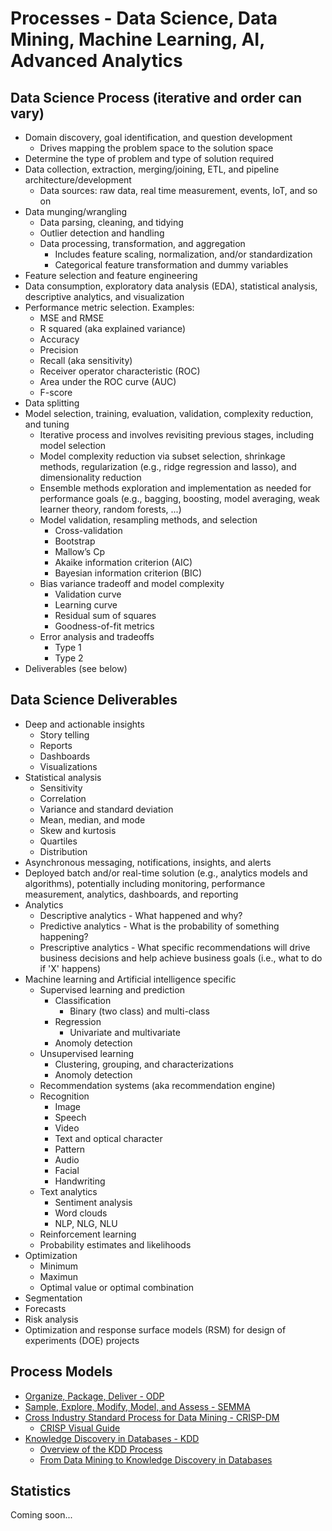 # Processes - Data Science, Data Mining, Machine Learning, AI, Advanced Analytics

## Data Science Process (iterative and order can vary)
- Domain discovery, goal identification, and question development
    + Drives mapping the problem space to the solution space
- Determine the type of problem and type of solution required
- Data collection, extraction, merging/joining, ETL, and pipeline architecture/development
    + Data sources: raw data, real time measurement, events, IoT, and so on
- Data munging/wrangling
    - Data parsing, cleaning, and tidying
    - Outlier detection and handling
    - Data processing, transformation, and aggregation
        + Includes feature scaling, normalization, and/or standardization
        + Categorical feature transformation and dummy variables
- Feature selection and feature engineering
- Data consumption, exploratory data analysis (EDA), statistical analysis, descriptive analytics, and visualization
- Performance metric selection. Examples:
    + MSE and RMSE
    + R squared (aka explained variance)
    + Accuracy
    + Precision
    + Recall (aka sensitivity)
    + Receiver operator characteristic (ROC)
    + Area under the ROC curve (AUC)
    + F-score
- Data splitting
- Model selection, training, evaluation, validation, complexity reduction, and tuning
    + Iterative process and involves revisiting previous stages, including model selection
    + Model complexity reduction via subset selection, shrinkage methods, regularization (e.g., ridge regression and lasso), and dimensionality reduction
    + Ensemble methods exploration and implementation as needed for performance goals (e.g., bagging, boosting, model averaging, weak learner theory, random forests, ...)
    + Model validation, resampling methods, and selection
        + Cross-validation
        + Bootstrap
        + Mallow’s Cp
        + Akaike information criterion (AIC)
        + Bayesian information criterion (BIC)
    + Bias variance tradeoff and model complexity
        * Validation curve
        * Learning curve
        * Residual sum of squares
        * Goodness-of-fit metrics
    + Error analysis and tradeoffs
        * Type 1
        * Type 2
- Deliverables (see below)

## Data Science Deliverables
- Deep and actionable insights
    + Story telling
    + Reports
    + Dashboards
    + Visualizations
- Statistical analysis
    + Sensitivity
    + Correlation
    + Variance and standard deviation
    + Mean, median, and mode
    + Skew and kurtosis
    + Quartiles
    + Distribution
- Asynchronous messaging, notifications, insights, and alerts
- Deployed batch and/or real-time solution (e.g., analytics models and algorithms), potentially including monitoring, performance measurement, analytics, dashboards, and reporting
- Analytics
    + Descriptive analytics - What happened and why?
    + Predictive analytics - What is the probability of something happening?
    + Prescriptive analytics - What specific recommendations will drive business decisions and help achieve business goals (i.e., what to do if 'X' happens)
- Machine learning and Artificial intelligence specific
    + Supervised learning and prediction
        * Classification
            - Binary (two class) and multi-class
        * Regression
            - Univariate and multivariate
        * Anomoly detection
    + Unsupervised learning
        * Clustering, grouping, and characterizations
        * Anomoly detection
    + Recommendation systems (aka recommendation engine)
    + Recognition
        * Image
        * Speech
        * Video
        * Text and optical character
        * Pattern
        * Audio
        * Facial
        * Handwriting
    + Text analytics
        * Sentiment analysis
        * Word clouds
        * NLP, NLG, NLU
    + Reinforcement learning
    + Probability estimates and likelihoods
- Optimization
    + Minimum
    + Maximun
    + Optimal value or optimal combination
- Segmentation
- Forecasts
- Risk analysis
- Optimization and response surface models (RSM) for design of experiments (DOE) projects

## Process Models
- [Organize, Package, Deliver - ODP](http://www.datascientists.net/what-is-data-science)
- [Sample, Explore, Modify, Model, and Assess - SEMMA](https://en.wikipedia.org/wiki/SEMMA)
- [Cross Industry Standard Process for Data Mining - CRISP-DM](https://en.wikipedia.org/wiki/Cross_Industry_Standard_Process_for_Data_Mining)
    + [CRISP Visual Guide](https://exde.files.wordpress.com/2009/03/crisp_visualguide.pdf)
- [Knowledge Discovery in Databases - KDD](https://en.wikipedia.org/wiki/Data_mining#Process)
    + [Overview of the KDD Process](http://www2.cs.uregina.ca/~dbd/cs831/notes/kdd/1_kdd.html)
    + [From Data Mining to Knowledge Discovery in Databases](http://www.kdnuggets.com/gpspubs/aimag-kdd-overview-1996-Fayyad.pdf)

## Statistics
Coming soon...
